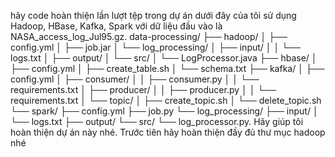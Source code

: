 hãy code hoàn thiện lần lượt tệp trong dự án dưới đây của tôi sử dụng Hadoop, HBase, Kafka, Spark với dữ liệu đầu vào là NASA_access_log_Jul95.gz. 
data-processing/
├── hadoop/
│   ├── config.yml
│   ├── job.jar
│   └── log_processing/
│       ├── input/
│       │   └── logs.txt
│       ├── output/
│       └── src/
│           └── LogProcessor.java
├── hbase/
│   ├── config.yml
│   ├── create_table.sh
│   └── schema.txt
├── kafka/
│   ├── config.yml
│   ├── consumer/
│   │   ├── consumer.py
│   │   └── requirements.txt
│   ├── producer/
│   │   ├── producer.py
│   │   └── requirements.txt
│   └── topic/
│       ├── create_topic.sh
│       └── delete_topic.sh
└── spark/
    ├── config.yml
    ├── job.py
    └── log_processing/
        ├── input/
        │   └── logs.txt
        ├── output/
        └── src/
            └── log_processor.py. 
Hãy giúp tôi hoàn thiện dự án này nhé. Trước tiên hãy hoàn thiện đầy đủ thư mục hadoop nhé